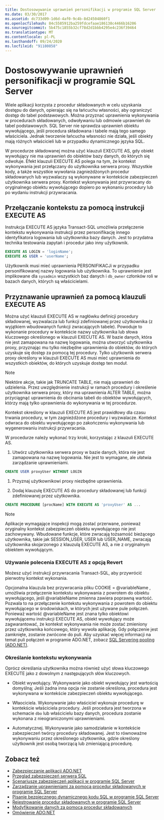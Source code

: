 ```yaml
---
title: Dostosowywanie uprawnień personifikacji w programie SQL Server
ms.date: 03/30/2017
ms.assetid: dc733d09-1d6d-4af0-9c4b-8d24504860f1
ms.openlocfilehash: 84c5585912ba259fdcefaae186138c4466b16206
ms.sourcegitcommit: 5b475c1855b32cf78d2d1bbb4295e4c236f39464
ms.translationtype: MT
ms.contentlocale: pl-PL
ms.lasthandoff: 09/24/2020
ms.locfileid: "91180858"
---
```

# <a name="customizing-permissions-with-impersonation-in-sql-server"></a>Dostosowywanie uprawnień personifikacji w programie SQL Server

Wiele aplikacji korzysta z procedur składowanych w celu uzyskania dostępu do danych, opierając się na łańcuchu własności, aby ograniczyć dostęp do tabel podstawowych. Można przyznać uprawnienia wykonywania w procedurach składowanych, odwoływaniu lub odmowie uprawnień do tabel podstawowych. SQL Server nie sprawdza uprawnień obiektu wywołującego, jeśli procedura składowana i tabele mają tego samego właściciela. Jednak tworzenie łańcucha własności nie działa, jeśli obiekty mają różnych właścicieli lub w przypadku dynamicznego języka SQL.  
  
 W procedurze składowanej można użyć klauzuli EXECUTE AS, gdy obiekt wywołujący nie ma uprawnień do obiektów bazy danych, do których się odwołuje. Efekt klauzuli EXECUTE AS polega na tym, że kontekst wykonywania jest przełączany do użytkownika serwera proxy. Wszystkie kody, a także wszystkie wywołania zagnieżdżonych procedur składowanych lub wyzwalaczy są wykonywane w kontekście zabezpieczeń użytkownika serwera proxy. Kontekst wykonywania jest przywracany do oryginalnego obiektu wywołującego dopiero po wykonaniu procedury lub po wydaniu instrukcji przywracania.  
  
## <a name="context-switching-with-the-execute-as-statement"></a>Przełączanie kontekstu za pomocą instrukcji EXECUTE AS  

 Instrukcja EXECUTE AS języka Transact-SQL umożliwia przełączenie kontekstu wykonywania instrukcji przez personifikację innego identyfikatora logowania lub użytkownika bazy danych. Jest to przydatna technika testowania zapytań i procedur jako inny użytkownik.  
  
```sql  
EXECUTE AS LOGIN = 'loginName';  
EXECUTE AS USER = 'userName';  
```  
  
 Użytkownik musi mieć uprawnienia PERSONIFIKACJi w przypadku personifikowanej nazwy logowania lub użytkownika. To uprawnienie jest implikowane dla `sysadmin` wszystkich baz danych i `db_owner` członków roli w bazach danych, których są właścicielami.  
  
## <a name="granting-permissions-with-the-execute-as-clause"></a>Przyznawanie uprawnień za pomocą klauzuli EXECUTE AS  

 Można użyć klauzuli EXECUTE AS w nagłówku definicji procedury składowanej, wyzwalacza lub funkcji zdefiniowanej przez użytkownika (z wyjątkiem wbudowanych funkcji zwracających tabele). Powoduje to wykonanie procedury w kontekście nazwy użytkownika lub słowa kluczowego określonego w klauzuli EXECUTE AS. W bazie danych, która nie jest zamapowana na nazwę logowania, można utworzyć użytkownika proxy, przyznając mu tylko niezbędne uprawnienia do obiektów, do których uzyskuje się dostęp za pomocą tej procedury. Tylko użytkownik serwera proxy określony w klauzuli EXECUTE AS musi mieć uprawnienia do wszystkich obiektów, do których uzyskuje dostęp ten moduł.  
  
> [!NOTE]
> Niektóre akcje, takie jak TRUNCATE TABLE, nie mają uprawnień do udzielenia. Przez uwzględnienie instrukcji w ramach procedury i określenie użytkownika serwera proxy, który ma uprawnienia ALTER TABLE, można przyciągnąć uprawnienia do obcinania tabeli do obiektów wywołujących, którzy mają tylko uprawnienia do wykonywania w tej procedurze.  
  
 Kontekst określony w klauzuli EXECUTE AS jest prawidłowy dla czasu trwania procedury, w tym zagnieżdżone procedury i wyzwalacze. Kontekst odwraca do obiektu wywołującego po zakończeniu wykonywania lub wygenerowaniu instrukcji przywracania.  
  
 W procedurze należy wykonać trzy kroki, korzystając z klauzuli EXECUTE AS.  
  
1. Utwórz użytkownika serwera proxy w bazie danych, która nie jest zamapowana na nazwę logowania. Nie jest to wymagane, ale ułatwia zarządzanie uprawnieniami.  
  
```sql
CREATE USER proxyUser WITHOUT LOGIN  
```  
  
1. Przyznaj użytkownikowi proxy niezbędne uprawnienia.  
  
2. Dodaj klauzulę EXECUTE AS do procedury składowanej lub funkcji zdefiniowanej przez użytkownika.  
  
```sql
CREATE PROCEDURE [procName] WITH EXECUTE AS 'proxyUser' AS ...  
```  
  
> [!NOTE]
> Aplikacje wymagające inspekcji mogą zostać przerwane, ponieważ oryginalny kontekst zabezpieczeń obiektu wywołującego nie jest zachowywany. Wbudowane funkcje, które zwracają tożsamość bieżącego użytkownika, takie jak SESSION_USER, USER lub USER_NAME, zwracają użytkownika skojarzonego z klauzulą EXECUTE AS, a nie z oryginalnym obiektem wywołującym.  
  
### <a name="using-execute-as-with-revert"></a>Używanie polecenia EXECUTE AS z opcją Revert  

 Możesz użyć instrukcji przywracania Transact-SQL, aby przywrócić pierwotny kontekst wykonania.  
  
 Opcjonalna klauzula bez przywracania pliku COOKIE = @variableName , umożliwia przełączenie kontekstu wykonywania z powrotem do obiektu wywołującego, jeśli @variableName zmienna zawiera poprawną wartość. Pozwala to na przełączenie kontekstu wykonywania z powrotem do obiektu wywołującego w środowiskach, w których jest używane pule połączeń. Ponieważ wartość @variableName jest znana tylko obiektowi wywołującemu instrukcji EXECUTE AS, obiekt wywołujący może zagwarantować, że kontekst wykonywania nie może zostać zmieniony przez użytkownika końcowego, który wywoła aplikację. Gdy połączenie jest zamknięte, zostanie zwrócone do puli. Aby uzyskać więcej informacji na temat puli połączeń w programie ADO.NET, zobacz [SQL Servering pooling (ADO.NET)](../sql-server-connection-pooling.md).  
  
### <a name="specifying-the-execution-context"></a>Określanie kontekstu wykonywania  

 Oprócz określania użytkownika można również użyć słowa kluczowego EXECUTE jako z dowolnym z następujących słów kluczowych.  
  
- Obiekt wywołujący. Wykonywanie jako obiekt wywołujący jest wartością domyślną; Jeśli żadna inna opcja nie zostanie określona, procedura jest wykonywana w kontekście zabezpieczeń obiektu wywołującego.  
  
- Właociciela. Wykonywanie jako właściciel wykonuje procedurę w kontekście właściciela procedury. Jeśli procedura jest tworzona w schemacie `dbo` lub właścicielu bazy danych, procedura zostanie wykonana z nieograniczonymi uprawnieniami.  
  
- Automatycznej. Wykonywanie jako samodziałanie w kontekście zabezpieczeń twórcy procedury składowanej. Jest to równoważne wykonywaniu przez określonego użytkownika, gdzie określony użytkownik jest osobą tworzącą lub zmieniającą procedurę.  
  
## <a name="see-also"></a>Zobacz też

- [Zabezpieczanie aplikacji ADO.NET](../securing-ado-net-applications.md)
- [Przegląd zabezpieczeń serwera SQL](overview-of-sql-server-security.md)
- [Scenariusze zabezpieczeń aplikacji w programie SQL Server](application-security-scenarios-in-sql-server.md)
- [Zarządzanie uprawnieniami za pomocą procedur składowanych w programie SQL Server](managing-permissions-with-stored-procedures-in-sql-server.md)
- [Pisanie bezpiecznego dynamicznego kodu SQL w programie SQL Server](writing-secure-dynamic-sql-in-sql-server.md)
- [Rejestrowanie procedur składowanych w programie SQL Server](signing-stored-procedures-in-sql-server.md)
- [Modyfikowanie danych za pomocą procedur składowanych](../modifying-data-with-stored-procedures.md)
- [Omówienie ADO.NET](../ado-net-overview.md)

